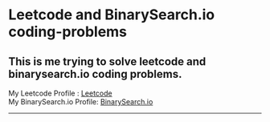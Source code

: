 # Leetcode and BinarySearch.io coding-problems
## This is me trying to solve leetcode and binarysearch.io coding problems.

My Leetcode Profile : [Leetcode](https://leetcode.com/fatboey/) <br>
My BinarySearch.io Profile: [BinarySearch.io](https://binarysearch.io/@/23Boro)

---
